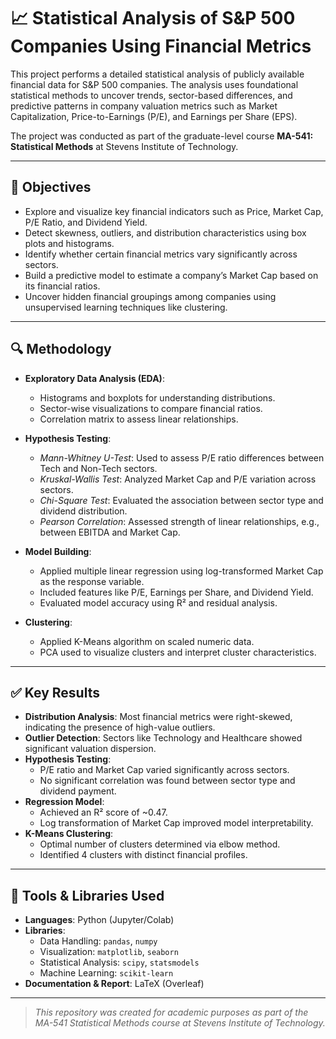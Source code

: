# 📈 Statistical Analysis of S&P 500 Companies Using Financial Metrics

This project performs a detailed statistical analysis of publicly available financial data for S&P 500 companies. The analysis uses foundational statistical methods to uncover trends, sector-based differences, and predictive patterns in company valuation metrics such as Market Capitalization, Price-to-Earnings (P/E), and Earnings per Share (EPS).

The project was conducted as part of the graduate-level course **MA-541: Statistical Methods** at Stevens Institute of Technology.

---

## 🎯 Objectives

- Explore and visualize key financial indicators such as Price, Market Cap, P/E Ratio, and Dividend Yield.
- Detect skewness, outliers, and distribution characteristics using box plots and histograms.
- Identify whether certain financial metrics vary significantly across sectors.
- Build a predictive model to estimate a company’s Market Cap based on its financial ratios.
- Uncover hidden financial groupings among companies using unsupervised learning techniques like clustering.

---

## 🔍 Methodology

- **Exploratory Data Analysis (EDA)**:
  - Histograms and boxplots for understanding distributions.
  - Sector-wise visualizations to compare financial ratios.
  - Correlation matrix to assess linear relationships.

- **Hypothesis Testing**:
  - *Mann-Whitney U-Test*: Used to assess P/E ratio differences between Tech and Non-Tech sectors.
  - *Kruskal-Wallis Test*: Analyzed Market Cap and P/E variation across sectors.
  - *Chi-Square Test*: Evaluated the association between sector type and dividend distribution.
  - *Pearson Correlation*: Assessed strength of linear relationships, e.g., between EBITDA and Market Cap.

- **Model Building**:
  - Applied multiple linear regression using log-transformed Market Cap as the response variable.
  - Included features like P/E, Earnings per Share, and Dividend Yield.
  - Evaluated model accuracy using R² and residual analysis.

- **Clustering**:
  - Applied K-Means algorithm on scaled numeric data.
  - PCA used to visualize clusters and interpret cluster characteristics.

---

## ✅ Key Results

- **Distribution Analysis**: Most financial metrics were right-skewed, indicating the presence of high-value outliers.
- **Outlier Detection**: Sectors like Technology and Healthcare showed significant valuation dispersion.
- **Hypothesis Testing**:
  - P/E ratio and Market Cap varied significantly across sectors.
  - No significant correlation was found between sector type and dividend payment.
- **Regression Model**:
  - Achieved an R² score of ~0.47.
  - Log transformation of Market Cap improved model interpretability.
- **K-Means Clustering**:
  - Optimal number of clusters determined via elbow method.
  - Identified 4 clusters with distinct financial profiles.

---

## 🧰 Tools & Libraries Used

- **Languages**: Python (Jupyter/Colab)
- **Libraries**:
  - Data Handling: `pandas`, `numpy`
  - Visualization: `matplotlib`, `seaborn`
  - Statistical Analysis: `scipy`, `statsmodels`
  - Machine Learning: `scikit-learn`
- **Documentation & Report**: LaTeX (Overleaf)

---

> *This repository was created for academic purposes as part of the MA-541 Statistical Methods course at Stevens Institute of Technology.*
